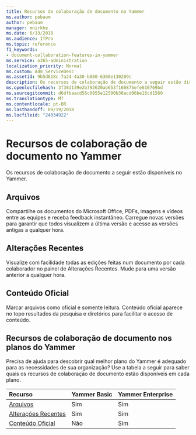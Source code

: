 ```yaml
---
title: Recursos de colaboração de documento no Yammer
ms.author: pebaum
author: pebaum
manager: mnirkhe
ms.date: 6/13/2018
ms.audience: ITPro
ms.topic: reference
f1_keywords:
- document-collaboration-features-in-yammer
ms.service: o365-administration
localization_priority: Normal
ms.custom: Adm_ServiceDesc
ms.assetid: 9b5d618c-7a24-4a30-b880-6306e130209c
description: Os recursos de colaboração de documento a seguir estão disponíveis no Yammer.
ms.openlocfilehash: 3f38d139e2b792620ab653f160875efe610769bd
ms.sourcegitcommit: d6dfbaacd56c0855e12500b38acd06be16cd1560
ms.translationtype: MT
ms.contentlocale: pt-BR
ms.lasthandoff: 09/19/2018
ms.locfileid: "24034922"
---
```

# <a name="document-collaboration-features-in-yammer"></a>Recursos de colaboração de documento no Yammer

Os recursos de colaboração de documento a seguir estão disponíveis no Yammer.
  
## <a name="files"></a>Arquivos
<a name="bkmk_Files"> </a>

Compartilhe os documentos do Microsoft Office, PDFs, imagens e vídeos entre as equipes e receba feedback instantâneo. Carregue novas versões para garantir que todos visualizem a última versão e acesse as versões antigas a qualquer hora.
  
## <a name="recent-changes"></a>Alterações Recentes
<a name="bkmk_RecentChanges"> </a>

Visualize com facilidade todas as edições feitas num documento por cada colaborador no painel de Alterações Recentes. Mude para uma versão anterior a qualquer hora.
  
## <a name="official-content"></a>Conteúdo Oficial
<a name="bkmk_OfficialContent"> </a>

Marcar arquivos como oficial e somente leitura. Conteúdo oficial aparece no topo resultados da pesquisa e diretórios para facilitar o acesso de conteúdo.
  
## <a name="document-collaboration-features-across-yammer-plans"></a>Recursos de colaboração de documento nos planos do Yammer
<a name="bkmk_OfficialContent"> </a>

Precisa de ajuda para descobrir qual melhor plano do Yammer é adequado para as necessidades de sua organização? Use a tabela a seguir para saber quais os recursos de colaboração de documento estão disponíveis em cada plano.
  
|**Recurso**|**Yammer Basic**|**Yammer Enterprise**|
|:-----|:-----|:-----|
|[Arquivos](document-collaboration-features-in-yammer.md#files) <br/> |Sim  <br/> |Sim  <br/> |
|[Alterações Recentes](document-collaboration-features-in-yammer.md#recent-changes) <br/> |Sim  <br/> |Sim  <br/> |
|[Conteúdo Oficial](document-collaboration-features-in-yammer.md#official-content) <br/> |Não  <br/> |Sim  <br/> |
   

